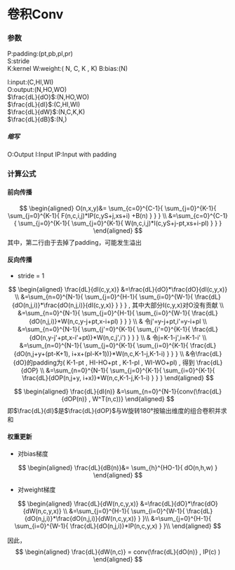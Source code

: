 卷积Conv
===================

### 参数

P:padding:(pt,pb,pl,pr) \
S:stride \
K:kernel
W:weight:( N, C, K , K)
B:bias:(N)

I:input:(C,HI,WI) \
O:output:(N,HO,WO) \
$\frac{dL}{dO}$:(N,HO,WO) \
$\frac{dL}{dI}$:(C,HI,WI) \
$\frac{dL}{dW}$:(N,C,K,K) \
$\frac{dL}{dB}$:(N,) 


##### 缩写
O:Output I:Input IP:Input with padding

### 计算公式

#### 前向传播

$$
\begin{aligned}
O(n,x,y)&=
  \sum_{c=0}^{C-1}{
      \sum_{j=0}^{K-1}{
        \sum_{j=0}^{K-1}{
          F(n,c,i,j)*IP(c,yS+j,xs+i) +B(n)
        }
    }
  } \\
  &=\sum_{c=0}^{C-1}{
    \sum_{j=0}^{K-1}{
      \sum_{j=0}^{K-1}{
        W(n,c,i,j)*I(c,yS+j-pt,xs+i-pl)
      }
    }
  }
\end{aligned}
$$
其中，第二行由于去掉了padding，可能发生溢出

#### 反向传播

* stride = 1

$$
\begin{aligned}
  \frac{dL}{dI(c,y,x)}
    &=\frac{dL}{dO}*\frac{dO}{dI(c,y,x)} \\
    &=\sum_{n=0}^{N-1}{
      \sum_{j=0}^{H-1}{
        \sum_{i=0}^{W-1}{
          \frac{dL}{dO(n,j,i)}*\frac{dO(n,j,i)}{dI(c,y,x)}
        }
      }
    } , 其中大部分I(c,y,x)对O没有贡献 \\
    &=\sum_{n=0}^{N-1}{
      \sum_{j=0}^{H-1}{
        \sum_{i=0}^{W-1}{
          \frac{dL}{dO(n,j,i)}*W(n,c,y-j+pt,x-i+pl)
        }
      }
    } \\
    &  令j'=y-j+pt,i'=y-i+pl \\
    &=\sum_{n=0}^{N-1}{
      \sum_{j'=0}^{K-1}{
        \sum_{i'=0}^{K-1}{
          \frac{dL}{dO(n,y-j'+pt,x-i'+pt)}*W(n,c,j',i')
        }
      } 
    } \\
    & 令j=K-1-j',i=K-1-i' \\
    &=\sum_{n=0}^{N-1}{
      \sum_{j=0}^{K-1}{
        \sum_{i=0}^{K-1}{
          \frac{dL}{dO(n,j+y+(pt-K+1), i+x+(pl-K+1))}*W(n,c,K-1-j,K-1-i)
        }
      }
    } \\
    &令\frac{dL}{dO}的padding为( K-1-pt , HI-HO+pt , K-1-pl , WI-WO+pl) , 得到 \frac{dL}{dOP} \\
    &=\sum_{n=0}^{N-1}{
      \sum_{j=0}^{K-1}{
        \sum_{i=0}^{K-1}{
          \frac{dL}{dOP(n,j+y, i+x)}*W(n,c,K-1-j,K-1-i)
        }
      }
    }
\end{aligned}
$$

$$
\begin{aligned}
  \frac{dL}{dI(n)}
  &=\sum_{n=0}^{N-1}{conv(\frac{dL}{dOP(n)} , W^T(n,c))}
\end{aligned}
$$
即$\frac{dL}{dI}$是$\frac{dL}{dOP}$与W旋转180°按输出维度的组合卷积并求和

#### 权重更新


* 对bias梯度

$$
\begin{aligned}
\frac{dL}{dB(n)}&=
    \sum_{h}^{HO-1}{
        dO(n,h,w)
    }
\end{aligned}
$$

* 对weight梯度

$$
\begin{aligned}
\frac{dL}{dW(n,c,y,x)}
&=\frac{dL}{dO}*\frac{dO}{dW(n,c,y,x)} \\
&=\sum_{j=0}^{H-1}{
  \sum_{i=0}^{W-1}{
    \frac{dL}{dO(n,j,i)}*\frac{dO(n,j,i)}{dW(n,c,y,x)}
  }
}\\
&=\sum_{j=0}^{H-1}{
  \sum_{i=0}^{W-1}{
    \frac{dL}{dO(n,j,i)}*IP(n,c,y,x)
  }
}\\
\end{aligned}
$$

因此，
$$
\begin{aligned}
\frac{dL}{dW(n,c)} = conv(\frac{dL}{dO(n)} , IP(c) )
\end{aligned}
$$


